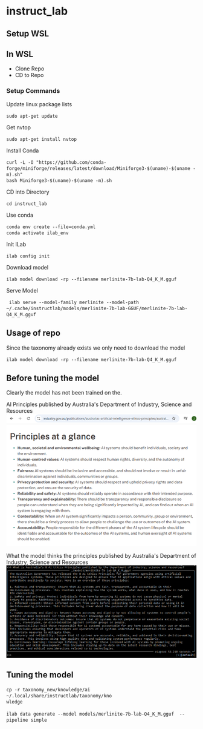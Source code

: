 # instruct_lab

## Setup WSL


## In WSL
- Clone Repo
- CD to Repo

### Setup Commands
Update linux package lists
```
sudo apt-get update
```

Get nvtop
```
sudo apt-get install nvtop
```

Install Conda
```
curl -L -O "https://github.com/conda-forge/miniforge/releases/latest/download/Miniforge3-$(uname)-$(uname -m).sh"
bash Miniforge3-$(uname)-$(uname -m).sh
```

CD into Directory
```
cd instruct_lab
```

Use conda
```
conda env create --file=conda.yml
conda activate ilab_env
```

Init ILab
```
ilab config init
```

Download model
```
ilab model download -rp --filename merlinite-7b-lab-Q4_K_M.gguf
```

Serve Model
```
 ilab serve --model-family merlinite --model-path ~/.cache/instructlab/models/merlinite-7b-lab-GGUF/merlinite-7b-lab-Q4_K_M.gguf
```

## Usage of repo
Since the taxonomy already exists we only need to download the model
```
ilab model download -rp --filename merlinite-7b-lab-Q4_K_M.gguf
```

## Before tuning the model
Clearly the model has not been trained on the.

AI Principles published by Australia's Department of Industry, Science and Resources
![ai_principles](ai_principles.png)

What the model thinks the principles published by Australia's Department of Industry, Science and Resources
![hallucination_ilab](hallucination_ilab.png)

## Tuning the model
```
cp -r taxonomy_new/knowledge/ai ~/.local/share/instructlab/taxonomy/kno
wledge

ilab data generate --model models/merlinite-7b-lab-Q4_K_M.gguf  --pipeline simple
```

